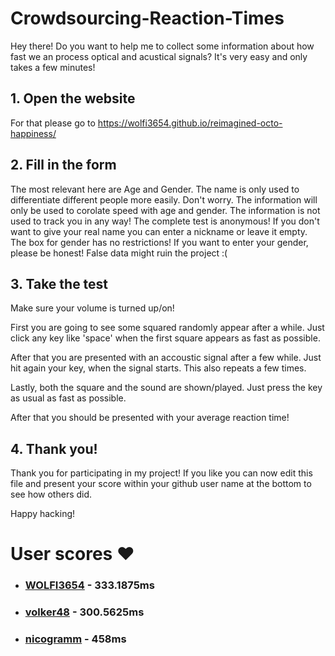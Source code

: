 # Crowdsourcing-Reaction-Times
Hey  there! Do you want to help me to collect some information about how fast we an process optical and acustical signals?
It's very easy and only takes a few minutes!

## 1. Open the website
For that please go to https://wolfi3654.github.io/reimagined-octo-happiness/

## 2. Fill in the form
The most relevant here are Age and Gender.
The name is only used to differentiate different people more easily.
Don't worry. The information will only be used to corolate speed with age and gender.
The information is not used to track you in any way! The complete test is anonymous!
If you don't want to give your real name you can enter a nickname or leave it empty.
The box for gender has no restrictions!
If you want to enter your gender, please be honest! False data might ruin the project :(

## 3. Take the test
Make sure your volume is turned up/on!

First you are going to see some squared randomly appear after a while.
Just click any key like 'space' when the first square appears as fast as possible.

After that you are presented with an accoustic signal after a few while.
Just hit again your key, when the signal starts.
This also repeats a few times.

Lastly, both the square and the sound are shown/played.
Just press the key as usual as fast as possible.

After that you should be presented with your average reaction time!

## 4. Thank you!
Thank you for participating in my project!
If you like you can now edit this file and present your score within your github user name at the bottom to see how others did.

Happy hacking!


# User scores ❤️
* ### [WOLFI3654](https://github.com/wolfi3654) - 333.1875ms 
* ### [volker48](https://github.com/volker48) - 300.5625ms
* ### [nicogramm](https://github.com/nicogramm) - 458ms
